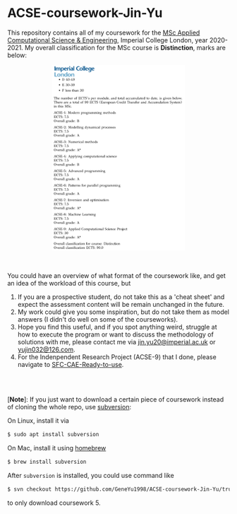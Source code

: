# ACSE-coursework-Jin-Yu

This repository contains all of my coursework for the [MSc Applied Computational Science & Engineering](https://github.com/acse-2020/acse-2020.github.io), Imperial College London, year 2020-2021. My overall classification for the MSc course is **Distinction**, marks are below:
<br>

<p align="center">
  <a href="Marks.png">
    <img src="Marks.png" width="300">
  </a>
</p>

<br>

You could have an overview of what format of the coursework like, and get an idea of the workload of this course, but 
1. If you are a prospective student, do not take this as a 'cheat sheet' and expect the assessment content will be remain unchanged in the future.
2. My work could give you some inspiration, but do not take them as model answers (I didn't do well on some of the courseworks).
3. Hope you find this useful, and if you spot anything weird, struggle at how to execute the program or want to discuss the methodology of solutions with me,
please contact me via jin.yu20@imperial.ac.uk or yujin032@126.com.
4. For the Indenpendent Research Project (ACSE-9) that I done, please navigate to [SFC-CAE-Ready-to-use](https://github.com/acse-jy220/SFC-CAE-Ready-to-use).

<br>
<br>

[**Note**]: 
If you just want to download a certain piece of coursework instead of cloning the whole repo, use [subversion](https://subversion.apache.org/):

On Linux, install it via
```sh
$ sudo apt install subversion
```
On Mac, install it using [homebrew](https://brew.sh/)
```sh
$ brew install subversion
```

After `subversion` is installed, you could use command like

```sh
$ svn checkout https://github.com/GeneYu1998/ACSE-coursework-Jin-Yu/trunk/acse-5-group-project-team-inheritor
```
to only download coursework 5.
